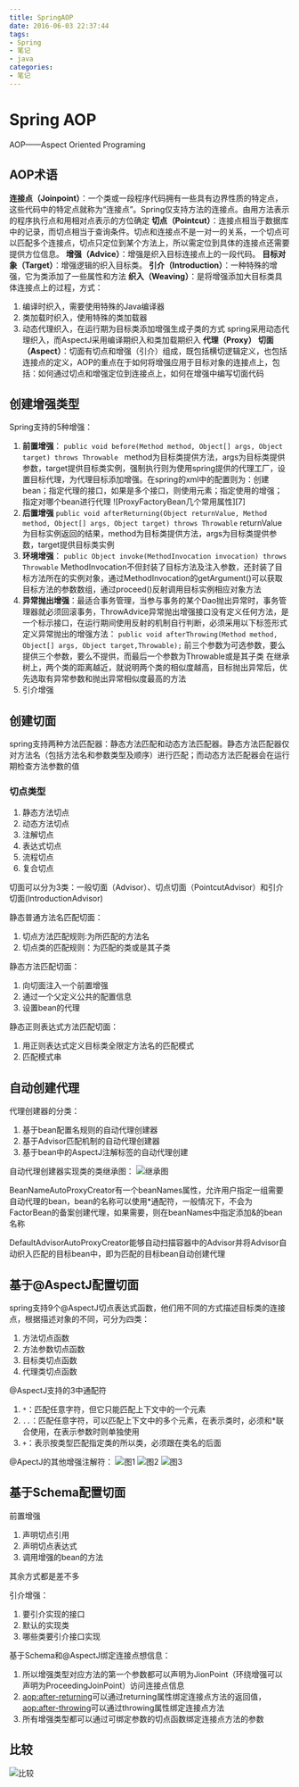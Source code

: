 ```yaml
---
title: SpringAOP
date: 2016-06-03 22:37:44
tags:
- Spring
- 笔记
- java
categories:
- 笔记
---
```


# Spring AOP
AOP——Aspect Oriented Programing

## AOP术语
**连接点（Joinpoint）**：一个类或一段程序代码拥有一些具有边界性质的特定点，这些代码中的特定点就称为“连接点”。Spring仅支持方法的连接点。由用方法表示的程序执行点和用相对点表示的方位确定
**切点（Pointcut）**：连接点相当于数据库中的记录，而切点相当于查询条件。切点和连接点不是一对一的关系，一个切点可以匹配多个连接点，切点只定位到某个方法上，所以需定位到具体的连接点还需要提供方位信息。
**增强（Advice）**：增强是织入目标连接点上的一段代码。
**目标对象（Target）**：增强逻辑的织入目标类。
**引介（Introduction）**：一种特殊的增强，它为类添加了一些属性和方法
**织入（Weaving）**：是将增强添加大目标类具体连接点上的过程，方式：
1. 编译时织入，需要使用特殊的Java编译器
2. 类加载时织入，使用特殊的类加载器
3. 动态代理织入，在运行期为目标类添加增强生成子类的方式
spring采用动态代理织入，而AspectJ采用编译期织入和类加载期织入
**代理（Proxy）**
**切面（Aspect）**：切面有切点和增强（引介）组成，既包括横切逻辑定义，也包括连接点的定义，AOP的重点在于如何将增强应用于目标对象的连接点上，包括：如何通过切点和增强定位到连接点上，如何在增强中编写切面代码

## 创建增强类型
Spring支持的5种增强：
1. **前置增强**：
`public void before(Method method, Object[] args, Object target) throws Throwable `
method为目标类提供方法，args为目标类提供参数，target提供目标类实例，强制执行则为使用spring提供的代理工厂，设置目标代理，为代理目标添加增强。在spring的xml中的配置则为：创建bean；指定代理的接口，如果是多个接口，则使用<list>元素；指定使用的增强；指定对哪个bean进行代理
![ProxyFactoryBean几个常用属性][7]
2. **后置增强**
`public void afterReturning(Object returnValue, Method method, Object[] args, Object target) throws Throwable`
returnValue为目标实例返回的结果，method为目标类提供方法，args为目标类提供参数，target提供目标类实例
3. **环境增强**：
`public Object invoke(MethodInvocation invocation) throws Throwable`
MethodInvocation不但封装了目标方法及注入参数，还封装了目标方法所在的实例对象，通过MethodInvocation的getArgument()可以获取目标方法的参数数组，通过proceed()反射调用目标实例相应对象方法
4. **异常抛出增强**：最适合事务管理，当参与事务的某个Dao抛出异常时，事务管理器就必须回滚事务，ThrowAdvice异常抛出增强接口没有定义任何方法，是一个标示接口，在运行期间使用反射的机制自行判断，必须采用以下标签形式定义异常抛出的增强方法：
`public void afterThrowing(Method method, Object[] args, Object target,Throwable);`
前三个参数为可选参数，要么提供三个参数，要么不提供，而最后一个参数为Throwable或是其子类
在继承树上，两个类的距离越近，就说明两个类的相似度越高，目标抛出异常后，优先选取有异常参数和抛出异常相似度最高的方法
5. 引介增强

## 创建切面
spring支持两种方法匹配器：静态方法匹配和动态方法匹配器。静态方法匹配器仅对方法名（包括方法名和参数类型及顺序）进行匹配；而动态方法匹配器会在运行期检查方法参数的值

### 切点类型
1. 静态方法切点
2. 动态方法切点
3. 注解切点
4. 表达式切点
5. 流程切点
6. 复合切点

切面可以分为3类：一般切面（Advisor）、切点切面（PointcutAdvisor）和引介切面(IntroductionAdvisor)

静态普通方法名匹配切面：
1. 切点方法匹配规则:为所匹配的方法名
2. 切点类的匹配规则：为匹配的类或是其子类

静态方法匹配切面：
1. 向切面注入一个前置增强
2. 通过一个父<bean>定义公共的配置信息
3. 设置bean的代理

静态正则表达式方法匹配切面：
1. 用正则表达式定义目标类全限定方法名的匹配模式
2. 匹配模式串

## 自动创建代理
代理创建器的分类：
1. 基于bean配置名规则的自动代理创建器
2. 基于Advisor匹配机制的自动代理创建器
3. 基于bean中的AspectJ注解标签的自动代理创建

自动代理创建器实现类的类继承图：
![继承图][8]

BeanNameAutoProxyCreator有一个beanNames属性，允许用户指定一组需要自动代理的bean，bean的名称可以使用*通配符，一般情况下，不会为FactorBean的备案创建代理，如果需要，则在beanNames中指定添加&的bean名称

DefaultAdvisorAutoProxyCreator能够自动扫描容器中的Advisor并将Advisor自动织入匹配的目标bean中，即为匹配的目标bean自动创建代理

## 基于@AspectJ配置切面
spring支持9个@AspectJ切点表达式函数，他们用不同的方式描述目标类的连接点，根据描述对象的不同，可分为四类：
1. 方法切点函数
2. 方法参数切点函数
3. 目标类切点函数
4. 代理类切点函数

@AspectJ支持的3中通配符
1. `*`：匹配任意字符，但它只能匹配上下文中的一个元素
2. `..`：匹配任意字符，可以匹配上下文中的多个元素，在表示类时，必须和*联合使用，在表示参数时则单独使用
3. `+`：表示按类型匹配指定类的所以类，必须跟在类名的后面

@ApectJ的其他增强注解符：
![图1][9]
![图2][10]
![图3][11]

## 基于Schema配置切面
前置增强
1. 声明切点引用
2. 声明切点表达式
3. 调用增强的bean的方法

其余方式都是差不多

引介增强：
1. 要引介实现的接口
2. 默认的实现类
3. 哪些类要引介接口实现

基于Schema和@AspectJ绑定连接点想信息：
1. 所以增强类型对应方法的第一个参数都可以声明为JionPoint（环绕增强可以声明为ProceedingJoinPoint）访问连接点信息
2. <aop:after-returning>可以通过returning属性绑定连接点方法的返回值，<aop:after-throwing>可以通过throwing属性绑定连接点方法
3. 所有增强类型都可以通过可绑定参数的切点函数绑定连接点方法的参数

## 比较
![比较][12]



[8]: http://7xokkh.com1.z0.glb.clouddn.com/2016-06-01_154514.png
[9]: http://7xokkh.com1.z0.glb.clouddn.com/2016-06-01_175822.png
[10]: http://7xokkh.com1.z0.glb.clouddn.com/2016-06-01_175847.png
[11]: http://7xokkh.com1.z0.glb.clouddn.com/2016-06-01_175904.png
[12]: http://7xokkh.com1.z0.glb.clouddn.com/2016-06-02_112318.png
